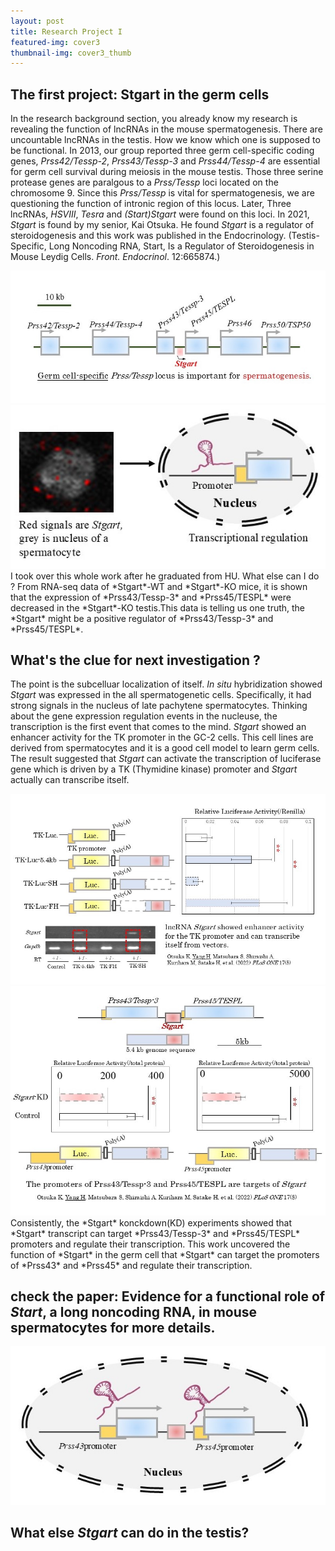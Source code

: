 ```yaml
---
layout: post
title: Research Project I
featured-img: cover3
thumbnail-img: cover3_thumb
---
```

## The first project: Stgart in the germ cells
In the research background section, you already know my research is revealing the function of lncRNAs in the mouse spermatogenesis. 
There are uncountable lncRNAs in the testis. How we know which one is supposed to be functional. In 2013, our group reported three germ cell-specific coding genes, *Prss42/Tessp-2*, *Prss43/Tessp-3* and *Prss44/Tessp-4* are essential for germ cell survival during meiosis in the mouse testis. Those three serine protease genes are paralgous to a *Prss/Tessp* loci located on the chromosome 9. Since this *Prss/Tessp* is vital for spermatogenesis, we are questioning the function of intronic region of this locus. Later, Three lncRNAs, *HSVIII*, *Tesra* and *(Start)Stgart* were found on this loci. In 2021, *Stgart* is found by my senior, Kai Otsuka. He found *Stgart* is a regulator of steroidogenesis and this work was published in the Endocrinology. (Testis-Specific, Long Noncoding RNA, Start, Is a Regulator of Steroidogenesis in Mouse Leydig Cells. *Front. Endocrinol*. 12:665874.)
<!-- Only include these images for this blog -->
<div class="side-by-side-images">
  <img src="https://raw.githubusercontent.com/CleanYANG/HONG-s-page/main/assets/img/locus.jpg" alt="Picture 1">
  <img src="https://raw.githubusercontent.com/CleanYANG/HONG-s-page/main/assets/img/H1.jpg" alt="Picture 2">
</div>
I took over this whole work after he graduated from HU. What else can I do ? 
From RNA-seq data of *Stgart*-WT and *Stgart*-KO mice, it is shown that the expression of *Prss43/Tessp-3* and *Prss45/TESPL* were decreased in the *Stgart*-KO testis.This data is telling us one truth, the *Stgart* might be a positive regulator of *Prss43/Tessp-3* and *Prss45/TESPL*.

## What's the clue for next investigation ?
The point is the subcelluar localization of itself. *In situ* hybridization showed *Stgart* was expressed in the all spermatogenetic cells. Specifically, it had strong signals in the nucleus of late pachytene spermatocytes. Thinking about the gene expression regulation events in the nucleuse, the transcription is the first event that comes to the mind. *Stgart* showed an enhancer activity for the TK promoter in the GC-2 cells. This cell lines are derived from spermatocytes and it is a good cell model to learn germ cells. The result suggested that *Stgart* can activate the transcription of luciferase gene which is driven by a TK (Thymidine kinase) promoter and *Stgart* actually can transcribe itself. 
<!-- Only include these images for this blog -->
<div class="side-by-side-images">
  <img src="https://raw.githubusercontent.com/CleanYANG/HONG-s-page/main/assets/img/TK.jpg" alt="Picture 1">
  <img src="https://raw.githubusercontent.com/CleanYANG/HONG-s-page/main/assets/img/prss.jpg" alt="Picture 2">
</div>
Consistently, the *Stgart* konckdown(KD) experiments showed that *Stgart* transcript can target *Prss43/Tessp-3* and *Prss45/TESPL* promoters and regulate their transcription. This work uncovered the function of *Stgart* in the germ cell that *Stgart* can target the promoters of *Prss43* and *Prss45*  and regulate their transcription.

## check the paper: Evidence for a functional role of *Start*, a long noncoding RNA, in mouse spermatocytes for more details.
![Conclusion](https://raw.githubusercontent.com/CleanYANG/HONG-s-page/main/assets/img/con1.jpg)

## What else *Stgart* can do in the testis? 